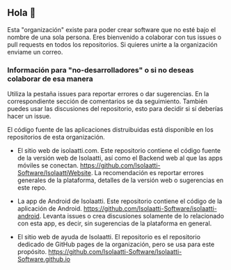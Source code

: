 ## Hola 👋

Esta "organización" existe para poder crear software que no esté bajo el nombre de una sola persona. 
Eres bienvenido a colaborar con tus issues o pull requests en todos los repositorios. Si quieres 
unirte a la organización enviame un correo.

### Información para "no-desarrolladores" o si no deseas colaborar de esa manera

Utiliza la pestaña issues para reportar errores o dar sugerencias. En la correspondiente sección de comentarios se da seguimiento.
También puedes usar las discusiones del repositorio, esto para decidir si sí deberías hacer un issue.

El código fuente de las aplicaciones distruibuidas está disponible en los repositorios de esta organización.
* El sitio web de isolaatti.com. Este repositorio contiene el código fuente de la versión web de Isolaatti, 
así como el Backend web al que las apps móviles se conectan. https://github.com/Isolaatti-Software/IsolaattiWebsite.
La recomendación es reportar errores generales de la plataforma, detalles de la versión web o sugerencias en este repo.

* La app de Android de Isolaatti. Este repositorio contiene el código de la aplicación de 
Android. https://github.com/Isolaatti-Software/isolaatti-android. Levanta issues o crea discusiones solamente
de lo relacionado con esta app, es decir, sin sugerencias de la plataforma en general.

* El sitio web de ayuda de Isolaatti. El repositorio es el repositorio dedicado de GitHub pages de la organización,
pero se usa para este propósito. https://github.com/Isolaatti-Software/Isolaatti-Software.github.io 
